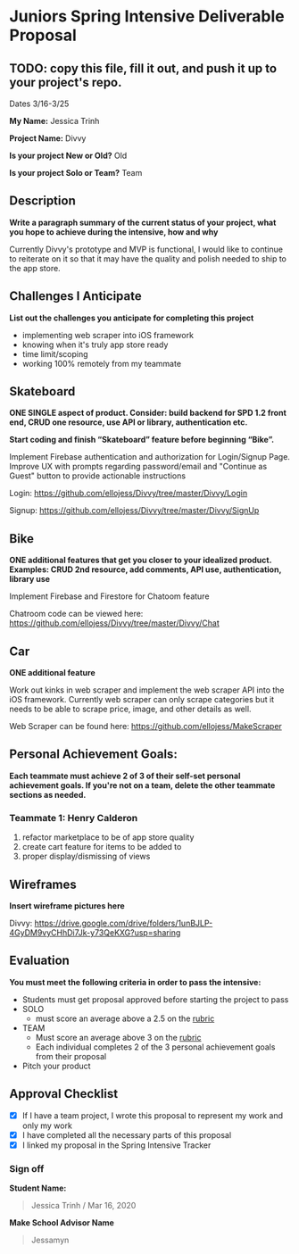 # Juniors Spring Intensive Deliverable Proposal

## TODO: copy this file, fill it out, and push it up to your project's repo.

Dates 3/16-3/25

**My Name:** Jessica Trinh


**Project Name:** Divvy


**Is your project New or Old?** Old


**Is your project Solo or Team?** Team


## Description

**Write a paragraph summary of the current status of your project, what you hope to achieve during the intensive, how and why**

Currently Divvy's prototype and MVP is functional, I would like to continue to reiterate on it so that it may have the quality and polish needed to ship to the app store. 


## Challenges I Anticipate

**List out the challenges you anticipate for completing this project**

- implementing web scraper into iOS framework 
- knowing when it's truly app store ready 
- time limit/scoping 
- working 100% remotely from my teammate 

## Skateboard

**ONE SINGLE aspect of product. Consider: build backend for SPD 1.2 front end, CRUD one resource, use API or library, authentication etc.**

**Start coding and finish “Skateboard” feature before beginning “Bike”.** 

Implement Firebase authentication and authorization for Login/Signup Page. Improve UX with prompts regarding password/email and "Continue as Guest" button to provide actionable instructions 

Login: https://github.com/ellojess/Divvy/tree/master/Divvy/Login

Signup: https://github.com/ellojess/Divvy/tree/master/Divvy/SignUp


## Bike
**ONE additional features that get you closer to your idealized product. Examples: CRUD 2nd resource, add comments, API use, authentication, library use** 

Implement Firebase and Firestore for Chatoom feature 

Chatroom code can be viewed here: https://github.com/ellojess/Divvy/tree/master/Divvy/Chat

## Car
**ONE additional feature** 

Work out kinks in web scraper and implement the web scraper API into the iOS framework. Currently web scraper can only scrape categories but it needs to be able to scrape price, image, and other details as well.

Web Scraper can be found here: https://github.com/ellojess/MakeScraper

## Personal Achievement Goals:

**Each teammate must achieve 2 of 3 of their self-set personal achievement goals. If you're not on a team, delete the other teammate sections as needed.**

### Teammate 1: Henry Calderon 

1. refactor marketplace to be of app store quality 
2. create cart feature for items to be added to 
3. proper display/dismissing of views 

## Wireframes

**Insert wireframe pictures here**

Divvy: https://drive.google.com/drive/folders/1unBJLP-4GyDM9vyCHhDi7Jk-y73QeKXG?usp=sharing

## Evaluation

**You must meet the following criteria in order to pass the intensive:**

- Students must get proposal approved before starting the project to pass
- SOLO 
    - must score an average above a 2.5 on the [rubric]
- TEAM 
    - Must score an average above 3 on the [rubric]
    - Each individual completes 2 of the 3 personal achievement goals from their proposal
- Pitch your product

[rubric]:https://docs.google.com/document/d/1IOQDmohLBEBT-hyr-2vgw1mbZUNsq3fHxVfH0oRmVt0/edit


## Approval Checklist
- [x] If I have a team project, I wrote this proposal to represent my work and only my work
- [x] I have completed all the necessary parts of this proposal
- [x] I linked my proposal in the Spring Intensive Tracker

### Sign off

**Student Name:**                
> Jessica Trinh / Mar 16, 2020

**Make School Advisor Name**
> Jessamyn
